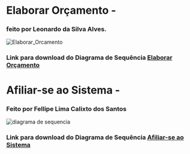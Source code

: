 # Elaborar Orçamento - 
### feito por Leonardo da Silva Alves.

![Elaborar_Orcamento](https://user-images.githubusercontent.com/48038014/58026747-85ac2500-7aed-11e9-9d7f-bab9357a3bbe.jpg)
### Link para download do Diagrama de Sequência [Elaborar Orçamento](https://user-images.githubusercontent.com/48038014/58026747-85ac2500-7aed-11e9-9d7f-bab9357a3bbe.jpg)

# Afiliar-se ao Sistema -
### Feito por Fellipe Lima Calixto dos Santos

![diagrama de sequencia](https://user-images.githubusercontent.com/48100023/58060228-bec4b380-7b46-11e9-939a-f3f5f950410c.jpg)
### Link para download do Diagrama de Sequência [Afiliar-se ao Sistema](https://user-images.githubusercontent.com/48100023/58060228-bec4b380-7b46-11e9-939a-f3f5f950410c.jpg)
